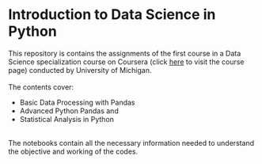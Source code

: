 # Introduction to Data Science in Python
This repository is contains the assignments of the first course in a Data Science specialization course on Coursera (click [here](https://www.coursera.org/learn/python-data-analysis?) to visit the course page) conducted by University of Michigan. <br /> <br />
The contents cover: <br />
* Basic Data Processing with Pandas <br />
* Advanced Python Pandas and <br />
* Statistical Analysis in Python <br />
<br />
The notebooks contain all the necessary information needed to understand the objective and working of the codes. 
